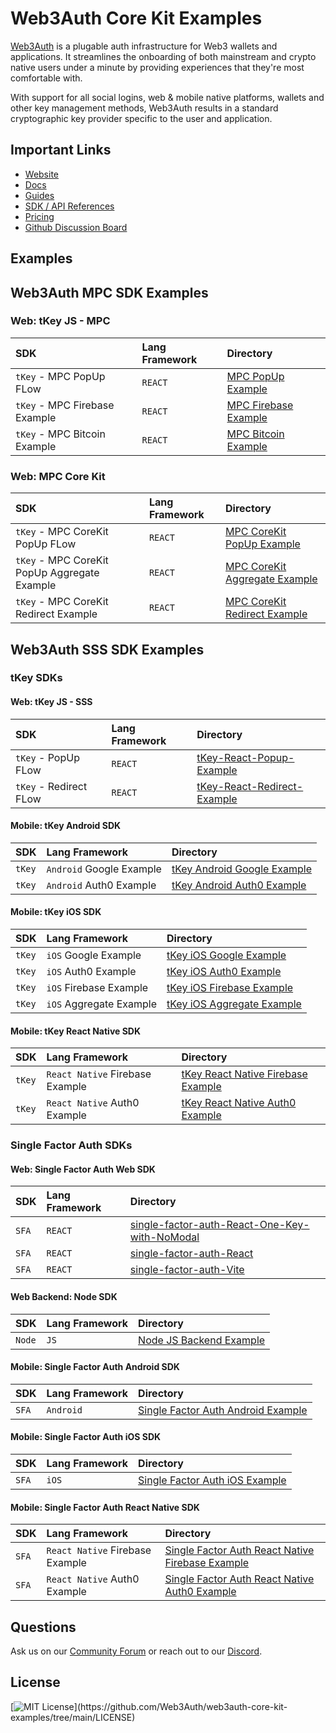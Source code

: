 # Web3Auth Core Kit Examples

[Web3Auth](https://web3auth.io) is a plugable auth infrastructure for Web3 wallets and applications. It streamlines the
onboarding of both mainstream and crypto native users under a minute by providing experiences that they're most
comfortable with.

With support for all social logins, web & mobile native platforms, wallets and other key management methods, Web3Auth
results in a standard cryptographic key provider specific to the user and application.

## Important Links

- [Website](https://web3auth.io)
- [Docs](https://web3auth.io/docs)
- [Guides](https://web3auth.io/docs/content-hub?type=guides)
- [SDK / API References](https://web3auth.io/docs/sdk)
- [Pricing](https://web3auth.io/pricing.html)
- [Github Discussion Board](https://github.com/orgs/Web3Auth/discussions)

## Examples

## Web3Auth MPC SDK Examples

### Web: tKey JS - MPC

| SDK                           | Lang Framework | Directory                                                              |
| :---------------------------- | :------------- | :--------------------------------------------------------------------- |
| `tKey` - MPC PopUp FLow       | `REACT`        | [MPC PopUp Example](https://github.com/Web3Auth/web3auth-core-kit-examples/tree/main/mpc-core-kit/tkey-mpc-react-popup-example/)       |
| `tKey` - MPC Firebase Example | `REACT`        | [MPC Firebase Example](https://github.com/Web3Auth/web3auth-core-kit-examples/tree/main/mpc-core-kit/tkey-mpc-react-firebase-example/) |
| `tKey` - MPC Bitcoin Example  | `REACT`        | [MPC Bitcoin Example](https://github.com/Web3Auth/web3auth-core-kit-examples/tree/main/mpc-core-kit/tkey-mpc-react-bitcoin-example/)   |

### Web: MPC Core Kit

| SDK                                          | Lang Framework | Directory                                                                                  |
| :------------------------------------------- | :------------- | :----------------------------------------------------------------------------------------- |
| `tKey` - MPC CoreKit PopUp FLow              | `REACT`        | [MPC CoreKit PopUp Example](https://github.com/Web3Auth/web3auth-core-kit-examples/tree/main/mpc-core-kit/mpc-core-kit-react-popup-example/)               |
| `tKey` - MPC CoreKit PopUp Aggregate Example | `REACT`        | [MPC CoreKit Aggregate Example](https://github.com/Web3Auth/web3auth-core-kit-examples/tree/main/mpc-core-kit/mpc-core-kit-react-popup-aggregate-example/) |
| `tKey` - MPC CoreKit Redirect Example        | `REACT`        | [MPC CoreKit Redirect Example](https://github.com/Web3Auth/web3auth-core-kit-examples/tree/main/mpc-core-kit/mpc-core-kit-react-redirect-example/)         |

## Web3Auth SSS SDK Examples

### tKey SDKs

#### Web: tKey JS - SSS

| SDK                    | Lang Framework | Directory                                                             |
| :--------------------- | :------------- | :-------------------------------------------------------------------- |
| `tKey` - PopUp FLow    | `REACT`        | [tKey-React-Popup-Example](https://github.com/Web3Auth/web3auth-core-kit-examples/tree/main/tkey-web/tkey-react-popup-example/)       |
| `tKey` - Redirect FLow | `REACT`        | [tKey-React-Redirect-Example](https://github.com/Web3Auth/web3auth-core-kit-examples/tree/main/tkey-web/tkey-react-redirect-example/) |

#### Mobile: tKey Android SDK

| SDK    | Lang Framework           | Directory                                                                 |
| :----- | :----------------------- | :------------------------------------------------------------------------ |
| `tKey` | `Android` Google Example | [tKey Android Google Example](https://github.com/Web3Auth/web3auth-core-kit-examples/tree/main/tkey-android/tkey-android-google-example/) |
| `tKey` | `Android` Auth0 Example  | [tKey Android Auth0 Example](https://github.com/Web3Auth/web3auth-core-kit-examples/tree/main/tkey-android/tkey-android-auth0-example/)   |

#### Mobile: tKey iOS SDK

| SDK    | Lang Framework          | Directory                                                           |
| :----- | :---------------------- | :------------------------------------------------------------------ |
| `tKey` | `iOS` Google Example    | [tKey iOS Google Example](https://github.com/Web3Auth/web3auth-core-kit-examples/tree/main/tkey-ios/tkey-ios-google-example/)       |
| `tKey` | `iOS` Auth0 Example     | [tKey iOS Auth0 Example](https://github.com/Web3Auth/web3auth-core-kit-examples/tree/main/tkey-ios/tkey-ios-auth0-example/)         |
| `tKey` | `iOS` Firebase Example  | [tKey iOS Firebase Example](https://github.com/Web3Auth/web3auth-core-kit-examples/tree/main/tkey-ios/tkey-ios-firebase-example/)   |
| `tKey` | `iOS` Aggregate Example | [tKey iOS Aggregate Example](https://github.com/Web3Auth/web3auth-core-kit-examples/tree/main/tkey-ios/tkey-ios-aggregate-example/) |

#### Mobile: tKey React Native SDK

| SDK    | Lang Framework                  | Directory                                                                                    |
| :----- | :------------------------------ | :------------------------------------------------------------------------------------------- |
| `tKey` | `React Native` Firebase Example | [tKey React Native Firebase Example](https://github.com/Web3Auth/web3auth-core-kit-examples/tree/main/tkey-react-native/tkey-react-native-firebase-example/) |
| `tKey` | `React Native` Auth0 Example    | [tKey React Native Auth0 Example](https://github.com/Web3Auth/web3auth-core-kit-examples/tree/main/tkey-react-native/tkey-rn-expo-auth0-example/)            |

### Single Factor Auth SDKs

#### Web: Single Factor Auth Web SDK

| SDK   | Lang Framework | Directory                                                                                   |
| :---- | :------------- | :------------------------------------------------------------------------------------------ |
| `SFA` | `REACT`        | [single-factor-auth-React-One-Key-with-NoModal](https://github.com/Web3Auth/web3auth-core-kit-examples/tree/main/single-factor-auth-web/sfa-one-key-flow-example/) |
| `SFA` | `REACT`        | [single-factor-auth-React](https://github.com/Web3Auth/web3auth-core-kit-examples/tree/main/single-factor-auth-web/sfa-react-example/) |
| `SFA` | `REACT`        | [single-factor-auth-Vite](https://github.com/Web3Auth/web3auth-core-kit-examples/tree/main/single-factor-auth-web/sfa-react-vite-example/) |

#### Web Backend: Node SDK

| SDK    | Lang Framework | Directory                                  |
| :----- | :------------- | :----------------------------------------- |
| `Node` | `JS`           | [Node JS Backend Example](https://github.com/Web3Auth/web3auth-core-kit-examples/tree/main/node-sdk/node-backend-example/) |

#### Mobile: Single Factor Auth Android SDK

| SDK   | Lang Framework | Directory                                                                                       |
| :---- | :------------- | :---------------------------------------------------------------------------------------------- |
| `SFA` | `Android`      | [Single Factor Auth Android Example](https://github.com/Web3Auth/web3auth-core-kit-examples/tree/main/single-factor-auth-android/android-sfa-firebase-example/) |

#### Mobile: Single Factor Auth iOS SDK

| SDK   | Lang Framework | Directory                                                                           |
| :---- | :------------- | :---------------------------------------------------------------------------------- |
| `SFA` | `iOS`          | [Single Factor Auth iOS Example](https://github.com/Web3Auth/web3auth-core-kit-examples/tree/main/single-factor-auth-ios/ios-sfa-firebase-example/) |

#### Mobile: Single Factor Auth React Native SDK

| SDK   | Lang Framework                  | Directory                                                                                                               |
| :---- | :------------------------------ | :---------------------------------------------------------------------------------------------------------------------- |
| `SFA` | `React Native` Firebase Example | [Single Factor Auth React Native Firebase Example](https://github.com/Web3Auth/web3auth-core-kit-examples/tree/main/single-factor-auth-react-native/sfa-react-native-firebase-example/) |
| `SFA` | `React Native` Auth0 Example    | [Single Factor Auth React Native Auth0 Example](https://github.com/Web3Auth/web3auth-core-kit-examples/tree/main/single-factor-auth-react-native/sfa-rn-expo-auth0-example/)            |

## Questions

Ask us on our [Community Forum](https://community.web3auth.io/) or reach out to our
[Discord](https://discord.gg/web3auth).

## License

[![MIT License](https://img.shields.io/apm/l/atomic-design-ui.svg?)](https://github.com/Web3Auth/web3auth-core-kit-examples/tree/main/LICENSE)